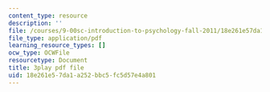```yaml
---
content_type: resource
description: ''
file: /courses/9-00sc-introduction-to-psychology-fall-2011/18e261e57da1a252bbc5fc5d57e4a801_t73rjeOj0eY.pdf
file_type: application/pdf
learning_resource_types: []
ocw_type: OCWFile
resourcetype: Document
title: 3play pdf file
uid: 18e261e5-7da1-a252-bbc5-fc5d57e4a801
---
```

